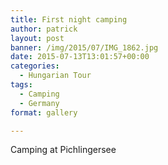 ```yaml
---
title: First night camping
author: patrick
layout: post
banner: /img/2015/07/IMG_1862.jpg
date: 2015-07-13T13:01:57+00:00
categories:
  - Hungarian Tour
tags:
  - Camping
  - Germany
format: gallery

---
```

Camping at Pichlingersee